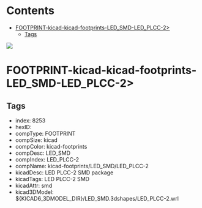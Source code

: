 



Contents
========

* [FOOTPRINT-kicad-kicad-footprints-LED_SMD-LED_PLCC-2>](#footprint-kicad-kicad-footprints-led_smd-led_plcc-2)
	* [Tags](#tags)
  
![][im]
# FOOTPRINT-kicad-kicad-footprints-LED_SMD-LED_PLCC-2>

## Tags

- index: 8253
- hexID: 
- oompType: FOOTPRINT
- oompSize: kicad
- oompColor: kicad-footprints
- oompDesc: LED_SMD
- oompIndex: LED_PLCC-2
- oompName: kicad-footprints/LED_SMD/LED_PLCC-2
- kicadDesc: LED PLCC-2 SMD package
- kicadTags: LED PLCC-2 SMD
- kicadAttr: smd
- kicad3DModel: ${KICAD6_3DMODEL_DIR}/LED_SMD.3dshapes/LED_PLCC-2.wrl



[im]: image.png
